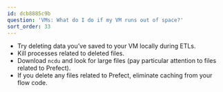 ```yaml
---
id: dcb8885c9b
question: 'VMs: What do I do if my VM runs out of space?'
sort_order: 33
---
```


- Try deleting data you’ve saved to your VM locally during ETLs.
- Kill processes related to deleted files.
- Download `ncdu` and look for large files (pay particular attention to files related to Prefect).
- If you delete any files related to Prefect, eliminate caching from your flow code.